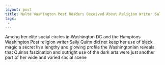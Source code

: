 ```yaml
---
layout: post
title: Nolte Washington Post Readers Deceived About Religion Writer Sally Quinns Occultism
tags:
 -
---
```

Among her elite social circles in Washington DC and the Hamptons Washington Post religion writer Sally Quinn did not keep her use of black magic a secret In a lengthy and glowing profile the Washingtonian reveals that Quinns fascination and outright use of the dark arts were just another part of her wide and varied social scene
